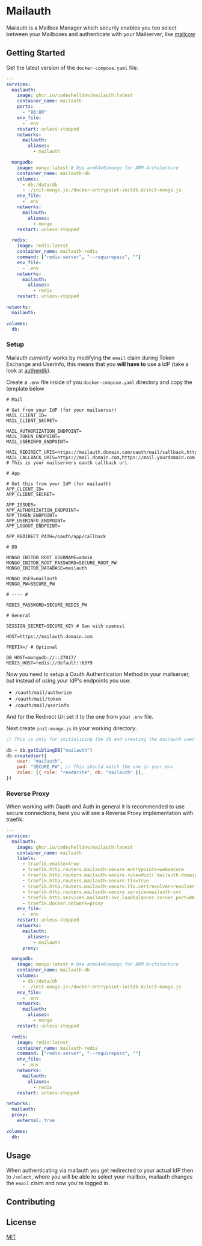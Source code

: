 # Mailauth

Mailauth is a Mailbox Manager which securily enables you too select between your Mailboxes and authenticate with your Mailserver, like [mailcow](https://github.com/mailcow/mailcow-dockerized)

## Getting Started

Get the latest version of the `docker-compose.yaml` file:

```yaml
---
services:
  mailauth:
    image: ghcr.io/codeshelldev/mailauth:latest
    container_name: mailauth
    ports:
      - "80:80"
    env_file:
      - .env
    restart: unless-stopped
    networks:
      mailauth:
        aliases:
          - mailauth

  mongodb:
    image: mongo:latest # Use arm64v8/mongo for ARM Architecture
    container_name: mailauth-db
    volumes:
      - db:/data/db
      - ./init-mongo.js:/docker-entrypoint-initdb.d/init-mongo.js
    env_file:
      - .env
    networks:
      mailauth:
        aliases:
          - mongo
    restart: unless-stopped

  redis:
    image: redis:latest
    container_name: mailauth-redis
    command: ["redis-server", "--requirepass", ""]
    env_file:
      - .env
    networks:
      mailauth:
        aliases:
          - redis
    restart: unless-stopped

networks:
  mailauth:

volumes:
  db:
```

### Setup

Mailauth _currently_ works by modifying the `email` claim during Token Exchange and Userinfo,
this means that you **will have to** use a IdP (take a look at [authentik](https://goauthentik.com)).

Create a `.env` file inside of you `docker-compose.yaml` directory and copy the template below

```dotenv
# Mail

# Get from your IdP (for your mailserver)
MAIL_CLIENT_ID=
MAIL_CLIENT_SECRET=

MAIL_AUTHORIZATION_ENDPOINT=
MAIL_TOKEN_ENDPOINT=
MAIL_USERINFO_ENDPOINT=

MAIL_REDIRECT_URIS=https://mailauth.domain.com/oauth/mail/callback,https://mailauth.yourdomain.com/oauth/mail/callback
MAIL_CALLBACK_URIS=https://mail.domain.com,https://mail.yourdomain.com # This is your mailservers oauth callback url

# App

# Get this from your IdP (for mailauth)
APP_CLIENT_ID= 
APP_CLIENT_SECRET=

APP_ISSUER=
APP_AUTHORIZATION_ENDPOINT=
APP_TOKEN_ENDPOINT=
APP_USERINFO_ENDPOINT=
APP_LOGOUT_ENDPOINT=

APP_REDIRECT_PATH=/oauth/app/callback

# DB

MONGO_INITDB_ROOT_USERNAME=admin
MONGO_INITDB_ROOT_PASSWORD=SECURE_ROOT_PW
MONGO_INITDB_DATABASE=mailauth

MONGO_USER=mailauth
MONGO_PW=SECURE_PW

# ---- #

REDIS_PASSWORD=SECURE_REDIS_PW

# General

SESSION_SECRET=SECURE_KEY # Gen with openssl

HOST=https://mailauth.domain.com

PREFIX=/ # Optional

DB_HOST=mongodb://::27017/
REDIS_HOST=redis://default::6379
```

Now you need to setup a Oauth Authentication Method in your mailserver,
but instead of using your IdP's endpoints you use:

- `/oauth/mail/authorize`
- `/oauth/mail/token`
- `/oauth/mail/userinfo`

And for the Redirect Uri set it to the one from your `.env` file.

Next create `init-mongo.js` in your working directory:

```js
// This is only for initializing the db and creating the mailauth user

db = db.getSiblingDB("mailauth")
db.createUser({
	user: "mailauth",
	pwd: "SECURE_PW", // This should match the one in your env
	roles: [{ role: "readWrite", db: "mailauth" }],
})
```

### Reverse Proxy

When working with Oauth and Auth in general it is recommended to use secure connections,
here you will see a Reverse Proxy implementation with traefik:

```yaml
---
services:
  mailauth:
    image: ghcr.io/codeshelldev/mailauth:latest
    container_name: mailauth
    labels:
      - traefik.enable=true
      - traefik.http.routers.mailauth-secure.entrypoints=websecure
      - traefik.http.routers.mailauth-secure.rule=Host(`mailauth.domain.com`)
      - traefik.http.routers.mailauth-secure.tls=true
      - traefik.http.routers.mailauth-secure.tls.certresolver=resolver
      - traefik.http.routers.mailauth-secure.service=mailauth-svc
      - traefik.http.services.mailauth-svc.loadbalancer.server.port=80
      - traefik.docker.network=proxy
    env_file:
      - .env
    restart: unless-stopped
    networks:
      mailauth:
        aliases:
          - mailauth
      proxy:

  mongodb:
    image: mongo:latest # Use arm64v8/mongo for ARM Architecture
    container_name: mailauth-db
    volumes:
      - db:/data/db
      - ./init-mongo.js:/docker-entrypoint-initdb.d/init-mongo.js
    env_file:
      - .env
    networks:
      mailauth:
        aliases:
          - mongo
    restart: unless-stopped

  redis:
    image: redis:latest
    container_name: mailauth-redis
    command: ["redis-server", "--requirepass", ""]
    env_file:
      - .env
    networks:
      mailauth:
        aliases:
          - redis
    restart: unless-stopped

networks:
  mailauth:
  proxy:
    external: true

volumes:
  db:
```

## Usage

When authenticating via mailauth you get redirected to your actual IdP then to `/select`,
where you will be able to select your mailbox, mailauth changes the `email` claim and now you're logged in.

## Contributing

## License

[MIT](https://choosealicense.com/licenses/mit/)
